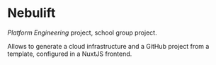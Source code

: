 # Nebulift

_Platform Engineering_ project, school group project.

Allows to generate a cloud infrastructure and a GitHub project from a template, configured in a NuxtJS frontend.
